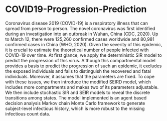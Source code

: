 # COVID19-Progression-Prediction


Coronavirus disease 2019 (COVID-19) is a respiratory illness that can spread from person to
person. The novel coronavirus was first identified during an investigation into an outbreak in
Wuhan, China (CDC, 2020). Up to March 12, there were 125,260 confirmed cases worldwide and 80,981 confirmed cases in China (WHO, 2020). Given the severity of this epidemic, it is crucial to estimate the theoretical number of people infected with COVID-19 over time. At first glance, we apply the deterministic SIR model to predict the progression of this virus.  Although this compartmental model provides a basis to predict the progression of such an epidemic, it excludes the exposed individuals and fails to distinguish the recovered and fatal individuals. Moreover, it assumes that the parameters are fixed. To cope with these issues, we then introduce the modified SEIRD model, which includes more compartments and makes two of its parameters adjustable. We then include stochastic SIR and SEIR models to reveal the discrete transitions among states. The model implemented is an agent based decision analysis Markov chain Monte Carlo framework to generate subject-level infectious history, which is more robust to the missing infectious count data.
